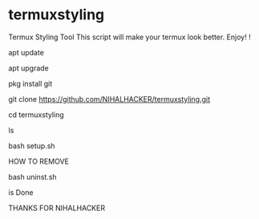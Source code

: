 # termuxstyling
Termux Styling Tool 
This script will make your termux look better. Enjoy! !




apt update 


apt upgrade 


pkg install git 


git clone https://github.com/NIHALHACKER/termuxstyling.git

cd termuxstyling



ls


bash setup.sh

HOW TO REMOVE 

bash uninst.sh


is Done



THANKS FOR NIHALHACKER




